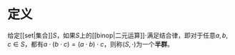 
# 定义

给定[[set|集合]]$S$，如果$S$上的[[binop|二元运算]]$\cdot$满足结合律，即对于任意$a,b,c\in S$，都有$a\cdot(b\cdot c)=(a\cdot b)\cdot c$，则称$(S,\cdot)$为一个**半群**。
